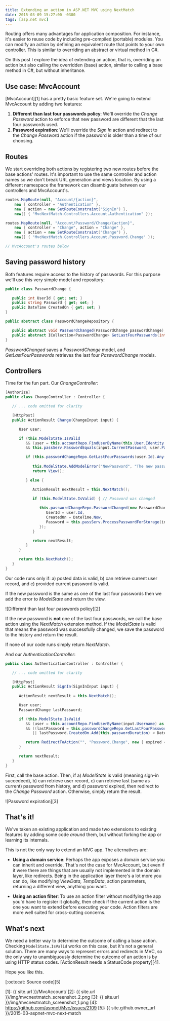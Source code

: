 ```yaml
---
title: Extending an action in ASP.NET MVC using NextMatch
date: 2015-03-09 15:27:00 -0300
tags: [asp.net mvc]
---
```


Routing offers many advantages for application composition. For instance, it's easier to reuse code by including pre-compiled (portable) modules. You can modify an action by defining an equivalent route that points to your own controller. This is similar to overriding an abstract or virtual method in C#.

On this post I explore the idea of extending an action, that is, overriding an action but also calling the overridden (base) action, similar to calling a base method in C#, but without inheritance.

## Use case: MvcAccount

[MvcAccount][1] has a pretty basic feature set. We're going to extend MvcAccount by adding two features:

1. **Different than last four passwords policy**: We'll override the *Change Password* action to enforce that new password are different that the last four passwords used.
2. **Password expiration**: We'll override the *Sign In* action and redirect to the *Change Password* action if the password is older than a time of our choosing.

## Routes

We start overriding both actions by registering two new routes before the base actions' routes. It's important to use the same controller and action names so we don't break URL generation and views location. By using a different namespace the framework can disambiguate between our controllers and MvcAccount's.

```csharp
routes.MapRoute(null, "Account/{action}", 
    new { controller = "Authentication" }, 
    new { action = new SetRouteConstraint("SignIn") }, 
    new[] { "MvcNextMatch.Controllers.Account.Authentication" });

routes.MapRoute(null, "Account/Password/Change/{action}", 
    new { controller = "Change", action = "Change" }, 
    new { action = new SetRouteConstraint("Change") }, 
    new[] { "MvcNextMatch.Controllers.Account.Password.Change" });

// MvcAccount's routes below
```

## Saving password history

Both features require access to the history of passwords. For this purpose we'll use this very simple model and repository:

```csharp
public class PasswordChange {

   public int UserId { get; set; }
   public string Password { get; set; }
   public DateTime CreatedOn { get; set; }
}

public abstract class PasswordChangeRepository {

   public abstract void PasswordChanged(PasswordChange passwordChange);
   public abstract ICollection<PasswordChange> GetLastFourPasswords(int userId);
}
```

*PasswordChanged* saves a *PasswordChange* model, and *GetLastFourPasswords* retrieves the last four *PasswordChange* models.

## Controllers

Time for the fun part. Our *ChangeController*:

```csharp
[Authorize]
public class ChangeController : Controller {

   // ... code omitted for clarity

   [HttpPost]
   public ActionResult Change(ChangeInput input) {

      User user;

      if (this.ModelState.IsValid
         && (user = this.accountRepo.FindUserByName(this.User.Identity.Name) as User) != null
         && this.passServ.PasswordEquals(input.CurrentPassword, user.Password)) {

         if (this.passwordChangeRepo.GetLastFourPasswords(user.Id).Any(p => p.Password == input.NewPassword)) {
         
            this.ModelState.AddModelError("NewPassword", "The new password must be different to your last four passwords.");
            return View();

         } else {

            ActionResult nextResult = this.NextMatch();

            if (this.ModelState.IsValid) { // Password was changed
            
               this.passwordChangeRepo.PasswordChanged(new PasswordChange {
                  UserId = user.Id,
                  CreatedOn = DateTime.Now,
                  Password = this.passServ.ProcessPasswordForStorage(input.NewPassword)
               });
            }

            return nextResult;
         }
      }

      return this.NextMatch();
   }
}
```

Our code runs only if: a) posted data is valid, b) can retrieve current user record, and c) provided current password is valid.

If the new password is the same as one of the last four passwords then we add the error to *ModelState* and return the view.

![Different than last four passwords policy][2]

If the new password is **not** one of the last four passwords, we call the base action using the *NextMatch* extension method. If the *ModelState* is valid that means the password was successfully changed, we save the password to the history and return the result.

If none of our code runs simply return *NextMatch*.

And our *AuthenticationController*:

```csharp
public class AuthenticationController : Controller {

   // ... code omitted for clarity

   [HttpPost]
   public ActionResult SignIn(SignInInput input) {
         
      ActionResult nextResult = this.NextMatch();

      User user;
      PasswordChange lastPassword;

      if (this.ModelState.IsValid
         && (user = this.accountRepo.FindUserByName(input.Username) as User) != null
         && ((lastPassword = this.passwordChangeRepo.GetLastFourPasswords(user.Id).FirstOrDefault()) == null
            || lastPassword.CreatedOn.Add(this.passwordDuration) < DateTime.Now)) {

         return RedirectToAction("", "Password.Change", new { expired = 1 });
      }

      return nextResult;
   }
}
```

First, call the base action. Then, if a) *ModelState* is valid (meaning sign-in succedeed), b) can retrieve user record, c) can retrieve last (same as current) password from history, and d) password expired, then redirect to the *Change Password* action. Otherwise, simply return the result.

![Password expiration][3]

## That's it!

We've taken an existing application and made two extensions to existing features by adding some code *around* them, but without forking the app or learning its internals.

This is not the only way to extend an MVC app. The alternatives are:

- **Using a domain service**: Perhaps the app exposes a domain service you can inherit and override. That's not the case for MvcAccount, but even if it were there are things that are usually not implemented in the domain layer, like redirects. Being in the application layer there's a lot more you can do, like modifying *ViewData*, *TempData*, action parameters, returning a different view, anything you want.

- **Using an action filter**: To use an action filter without modifying the app you'd have to register it globally, then check if the current action is the one you want to extend before executing your code. Action filters are more well suited for cross-cutting concerns.

## What's next

We need a better way to determine the outcome of calling a base action. Checking `ModelState.IsValid` works on this case, but it's not a general solution. There are many ways to represent errors and redirects in MVC, so the only way to unambiguously determine the outcome of an action is by using HTTP status codes. [ActionResult needs a StatusCode property][4].

Hope you like this.

[:octocat: Source code][5]

[1]: {{ site.url }}/MvcAccount/
[2]: {{ site.url }}/img/mvcnextmatch_screenshot_2.png
[3]: {{ site.url }}/img/mvcnextmatch_screenshot_1.png
[4]: https://github.com/aspnet/Mvc/issues/2109
[5]: {{ site.github.owner_url }}/2015-03-aspnet-mvc-next-match
